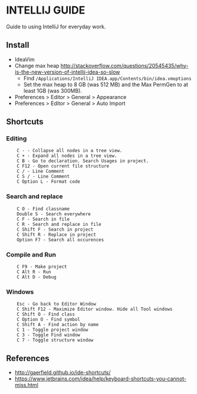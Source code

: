 # INTELLIJ GUIDE

Guide to using IntelliJ for everyday work.

## Install
* IdeaVim
* Change max heap http://stackoverflow.com/questions/20545435/why-is-the-new-version-of-intellij-idea-so-slow
    * Find `/Applications/IntelliJ IDEA.app/Contents/bin/idea.vmoptions`
    * Set the max heap to 8 GB (was 512 MB) and the Max PermGen to at least 1GB (was 300MB).
* Preferences > Editor > General > Appearance
* Preferences > Editor > General > Auto Import



## Shortcuts
### Editing
```
    C - - Collapse all nodes in a tree view.
    C + - Expand all nodes in a tree view.
    C B - Go to declaration. Search Usages in project.
    C F12 - Open current file structure
    C / - Line Comment
    C S / - Line Comment
    C Option L - Format code
```

### Search and replace

```
    C O - Find classname
    Double S - Search everywhere
    C F - Search in file
    C R - Search and replace in file
    C Shift F - Search in project
    C Shift R - Replace in project
    Option F7 - Search all occurences
```

### Compile and Run
```
    C F9 - Make project
    C Alt R - Run
    C Alt D - Debug
```

### Windows

```
    Esc - Go back to Editor Window
    C Shift F12 - Maximize Editor window. Hide all Tool windows
    C Shift O - Find class
    C Option O - Find symbol
    C Shift A - Find action by name
    C 1 - Toggle project window
    C 3 - Toggle Find window
    C 7 - Toggle structure window
```



## References
* http://gaerfield.github.io/ide-shortcuts/
* https://www.jetbrains.com/idea/help/keyboard-shortcuts-you-cannot-miss.html

